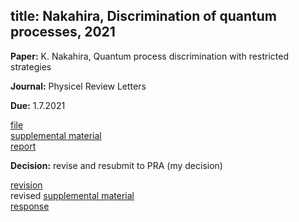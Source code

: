 title: Nakahira, Discrimination of quantum processes, 2021
---
**Paper:** K. Nakahira, Quantum process discrimination with restricted strategies
 
**Journal:** Physicel Review Letters

**Due:** 1.7.2021

[file](REF_nakahira2021/file.pdf)    
[supplemental material](REF_nakahira2021/supplemental.pdf)     
[report](REF_nakahira2021/report.pdf)

**Decision:** revise and resubmit to PRA (my decision)

[revision](REF_nakahira2021/revised.pdf)    
revised [supplemental material](REF_nakahira2021/supplemental_revised.pdf)   
[response](REF_nakahira2021/response.pdf)
